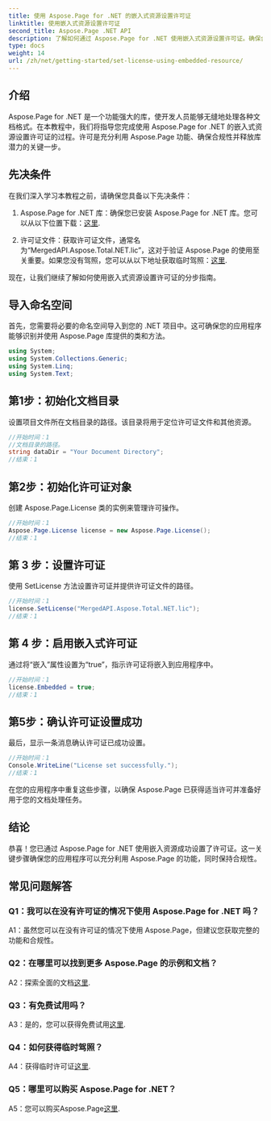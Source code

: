 ```yaml
---
title: 使用 Aspose.Page for .NET 的嵌入式资源设置许可证
linktitle: 使用嵌入式资源设置许可证
second_title: Aspose.Page .NET API
description: 了解如何通过 Aspose.Page for .NET 使用嵌入式资源设置许可证。确保合规性并释放文档处理的全部潜力。
type: docs
weight: 14
url: /zh/net/getting-started/set-license-using-embedded-resource/
---
```

## 介绍

Aspose.Page for .NET 是一个功能强大的库，使开发人员能够无缝地处理各种文档格式。在本教程中，我们将指导您完成使用 Aspose.Page for .NET 的嵌入式资源设置许可证的过程。许可是充分利用 Aspose.Page 功能、确保合规性并释放库潜力的关键一步。

## 先决条件

在我们深入学习本教程之前，请确保您具备以下先决条件：

1. Aspose.Page for .NET 库：确保您已安装 Aspose.Page for .NET 库。您可以从以下位置下载：[这里](https://releases.aspose.com/page/net/).

2. 许可证文件：获取许可证文件，通常名为“MergedAPI.Aspose.Total.NET.lic”，这对于验证 Aspose.Page 的使用至关重要。如果您没有驾照，您可以从以下地址获取临时驾照：[这里](https://purchase.aspose.com/temporary-license/).

现在，让我们继续了解如何使用嵌入式资源设置许可证的分步指南。

## 导入命名空间

首先，您需要将必要的命名空间导入到您的 .NET 项目中。这可确保您的应用程序能够识别并使用 Aspose.Page 库提供的类和方法。

```csharp
using System;
using System.Collections.Generic;
using System.Linq;
using System.Text;
```

## 第1步：初始化文档目录

设置项目文件所在文档目录的路径。该目录将用于定位许可证文件和其他资源。

```csharp
//开始时间：1
//文档目录的路径。
string dataDir = "Your Document Directory";
//结束：1
```

## 第2步：初始化许可证对象

创建 Aspose.Page.License 类的实例来管理许可操作。

```csharp
//开始时间：1
Aspose.Page.License license = new Aspose.Page.License();
//结束：1
```

## 第 3 步：设置许可证

使用 SetLicense 方法设置许可证并提供许可证文件的路径。

```csharp
//开始时间：1
license.SetLicense("MergedAPI.Aspose.Total.NET.lic");
//结束：1
```

## 第 4 步：启用嵌入式许可证

通过将“嵌入”属性设置为“true”，指示许可证将嵌入到应用程序中。

```csharp
//开始时间：1
license.Embedded = true;
//结束：1
```

## 第5步：确认许可证设置成功

最后，显示一条消息确认许可证已成功设置。

```csharp
//开始时间：1
Console.WriteLine("License set successfully.");
//结束：1
```

在您的应用程序中重复这些步骤，以确保 Aspose.Page 已获得适当许可并准备好用于您的文档处理任务。

## 结论

恭喜！您已通过 Aspose.Page for .NET 使用嵌入资源成功设置了许可证。这一关键步骤确保您的应用程序可以充分利用 Aspose.Page 的功能，同时保持合规性。

## 常见问题解答

### Q1：我可以在没有许可证的情况下使用 Aspose.Page for .NET 吗？

A1：虽然您可以在没有许可证的情况下使用 Aspose.Page，但建议您获取完整的功能和合规性。

### Q2：在哪里可以找到更多 Aspose.Page 的示例和文档？

 A2：探索全面的文档[这里](https://reference.aspose.com/page/net/).

### Q3：有免费试用吗？

 A3：是的，您可以获得免费试用[这里](https://releases.aspose.com/).

### Q4：如何获得临时驾照？

 A4：获得临时许可证[这里](https://purchase.aspose.com/temporary-license/).

### Q5：哪里可以购买 Aspose.Page for .NET？

A5：您可以购买Aspose.Page[这里](https://purchase.aspose.com/buy).